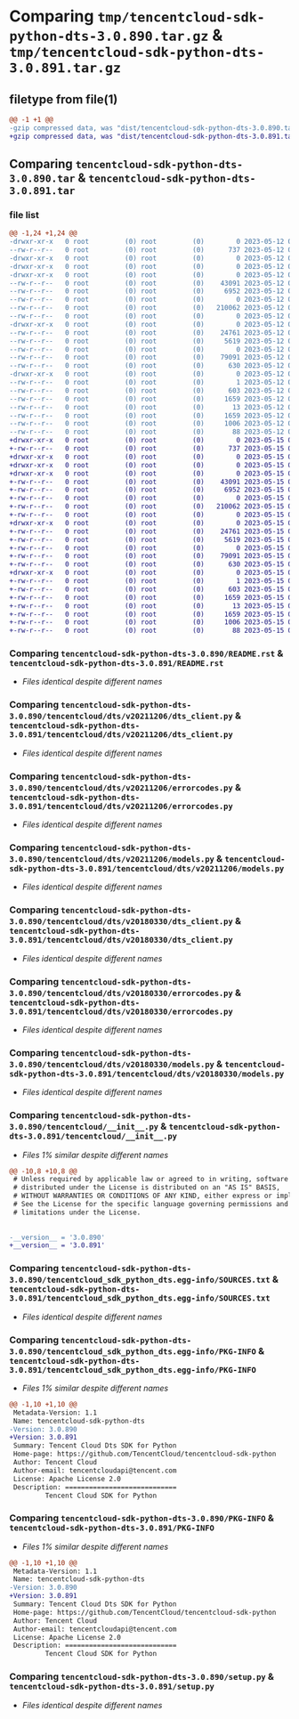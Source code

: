 # Comparing `tmp/tencentcloud-sdk-python-dts-3.0.890.tar.gz` & `tmp/tencentcloud-sdk-python-dts-3.0.891.tar.gz`

## filetype from file(1)

```diff
@@ -1 +1 @@
-gzip compressed data, was "dist/tencentcloud-sdk-python-dts-3.0.890.tar", last modified: Fri May 12 02:09:14 2023, max compression
+gzip compressed data, was "dist/tencentcloud-sdk-python-dts-3.0.891.tar", last modified: Mon May 15 03:23:44 2023, max compression
```

## Comparing `tencentcloud-sdk-python-dts-3.0.890.tar` & `tencentcloud-sdk-python-dts-3.0.891.tar`

### file list

```diff
@@ -1,24 +1,24 @@
-drwxr-xr-x   0 root         (0) root         (0)        0 2023-05-12 02:09:14.000000 tencentcloud-sdk-python-dts-3.0.890/
--rw-r--r--   0 root         (0) root         (0)      737 2023-05-12 02:09:14.000000 tencentcloud-sdk-python-dts-3.0.890/README.rst
-drwxr-xr-x   0 root         (0) root         (0)        0 2023-05-12 02:09:14.000000 tencentcloud-sdk-python-dts-3.0.890/tencentcloud/
-drwxr-xr-x   0 root         (0) root         (0)        0 2023-05-12 02:09:14.000000 tencentcloud-sdk-python-dts-3.0.890/tencentcloud/dts/
-drwxr-xr-x   0 root         (0) root         (0)        0 2023-05-12 02:09:14.000000 tencentcloud-sdk-python-dts-3.0.890/tencentcloud/dts/v20211206/
--rw-r--r--   0 root         (0) root         (0)    43091 2023-05-12 02:09:14.000000 tencentcloud-sdk-python-dts-3.0.890/tencentcloud/dts/v20211206/dts_client.py
--rw-r--r--   0 root         (0) root         (0)     6952 2023-05-12 02:09:14.000000 tencentcloud-sdk-python-dts-3.0.890/tencentcloud/dts/v20211206/errorcodes.py
--rw-r--r--   0 root         (0) root         (0)        0 2023-05-12 02:09:14.000000 tencentcloud-sdk-python-dts-3.0.890/tencentcloud/dts/v20211206/__init__.py
--rw-r--r--   0 root         (0) root         (0)   210062 2023-05-12 02:09:14.000000 tencentcloud-sdk-python-dts-3.0.890/tencentcloud/dts/v20211206/models.py
--rw-r--r--   0 root         (0) root         (0)        0 2023-05-12 02:09:14.000000 tencentcloud-sdk-python-dts-3.0.890/tencentcloud/dts/__init__.py
-drwxr-xr-x   0 root         (0) root         (0)        0 2023-05-12 02:09:14.000000 tencentcloud-sdk-python-dts-3.0.890/tencentcloud/dts/v20180330/
--rw-r--r--   0 root         (0) root         (0)    24761 2023-05-12 02:09:14.000000 tencentcloud-sdk-python-dts-3.0.890/tencentcloud/dts/v20180330/dts_client.py
--rw-r--r--   0 root         (0) root         (0)     5619 2023-05-12 02:09:14.000000 tencentcloud-sdk-python-dts-3.0.890/tencentcloud/dts/v20180330/errorcodes.py
--rw-r--r--   0 root         (0) root         (0)        0 2023-05-12 02:09:14.000000 tencentcloud-sdk-python-dts-3.0.890/tencentcloud/dts/v20180330/__init__.py
--rw-r--r--   0 root         (0) root         (0)    79091 2023-05-12 02:09:14.000000 tencentcloud-sdk-python-dts-3.0.890/tencentcloud/dts/v20180330/models.py
--rw-r--r--   0 root         (0) root         (0)      630 2023-05-12 02:09:14.000000 tencentcloud-sdk-python-dts-3.0.890/tencentcloud/__init__.py
-drwxr-xr-x   0 root         (0) root         (0)        0 2023-05-12 02:09:14.000000 tencentcloud-sdk-python-dts-3.0.890/tencentcloud_sdk_python_dts.egg-info/
--rw-r--r--   0 root         (0) root         (0)        1 2023-05-12 02:09:14.000000 tencentcloud-sdk-python-dts-3.0.890/tencentcloud_sdk_python_dts.egg-info/dependency_links.txt
--rw-r--r--   0 root         (0) root         (0)      603 2023-05-12 02:09:14.000000 tencentcloud-sdk-python-dts-3.0.890/tencentcloud_sdk_python_dts.egg-info/SOURCES.txt
--rw-r--r--   0 root         (0) root         (0)     1659 2023-05-12 02:09:14.000000 tencentcloud-sdk-python-dts-3.0.890/tencentcloud_sdk_python_dts.egg-info/PKG-INFO
--rw-r--r--   0 root         (0) root         (0)       13 2023-05-12 02:09:14.000000 tencentcloud-sdk-python-dts-3.0.890/tencentcloud_sdk_python_dts.egg-info/top_level.txt
--rw-r--r--   0 root         (0) root         (0)     1659 2023-05-12 02:09:14.000000 tencentcloud-sdk-python-dts-3.0.890/PKG-INFO
--rw-r--r--   0 root         (0) root         (0)     1006 2023-05-12 02:09:14.000000 tencentcloud-sdk-python-dts-3.0.890/setup.py
--rw-r--r--   0 root         (0) root         (0)       88 2023-05-12 02:09:14.000000 tencentcloud-sdk-python-dts-3.0.890/setup.cfg
+drwxr-xr-x   0 root         (0) root         (0)        0 2023-05-15 03:23:44.000000 tencentcloud-sdk-python-dts-3.0.891/
+-rw-r--r--   0 root         (0) root         (0)      737 2023-05-15 03:23:44.000000 tencentcloud-sdk-python-dts-3.0.891/README.rst
+drwxr-xr-x   0 root         (0) root         (0)        0 2023-05-15 03:23:44.000000 tencentcloud-sdk-python-dts-3.0.891/tencentcloud/
+drwxr-xr-x   0 root         (0) root         (0)        0 2023-05-15 03:23:44.000000 tencentcloud-sdk-python-dts-3.0.891/tencentcloud/dts/
+drwxr-xr-x   0 root         (0) root         (0)        0 2023-05-15 03:23:44.000000 tencentcloud-sdk-python-dts-3.0.891/tencentcloud/dts/v20211206/
+-rw-r--r--   0 root         (0) root         (0)    43091 2023-05-15 03:23:44.000000 tencentcloud-sdk-python-dts-3.0.891/tencentcloud/dts/v20211206/dts_client.py
+-rw-r--r--   0 root         (0) root         (0)     6952 2023-05-15 03:23:44.000000 tencentcloud-sdk-python-dts-3.0.891/tencentcloud/dts/v20211206/errorcodes.py
+-rw-r--r--   0 root         (0) root         (0)        0 2023-05-15 03:23:44.000000 tencentcloud-sdk-python-dts-3.0.891/tencentcloud/dts/v20211206/__init__.py
+-rw-r--r--   0 root         (0) root         (0)   210062 2023-05-15 03:23:44.000000 tencentcloud-sdk-python-dts-3.0.891/tencentcloud/dts/v20211206/models.py
+-rw-r--r--   0 root         (0) root         (0)        0 2023-05-15 03:23:44.000000 tencentcloud-sdk-python-dts-3.0.891/tencentcloud/dts/__init__.py
+drwxr-xr-x   0 root         (0) root         (0)        0 2023-05-15 03:23:44.000000 tencentcloud-sdk-python-dts-3.0.891/tencentcloud/dts/v20180330/
+-rw-r--r--   0 root         (0) root         (0)    24761 2023-05-15 03:23:44.000000 tencentcloud-sdk-python-dts-3.0.891/tencentcloud/dts/v20180330/dts_client.py
+-rw-r--r--   0 root         (0) root         (0)     5619 2023-05-15 03:23:44.000000 tencentcloud-sdk-python-dts-3.0.891/tencentcloud/dts/v20180330/errorcodes.py
+-rw-r--r--   0 root         (0) root         (0)        0 2023-05-15 03:23:44.000000 tencentcloud-sdk-python-dts-3.0.891/tencentcloud/dts/v20180330/__init__.py
+-rw-r--r--   0 root         (0) root         (0)    79091 2023-05-15 03:23:44.000000 tencentcloud-sdk-python-dts-3.0.891/tencentcloud/dts/v20180330/models.py
+-rw-r--r--   0 root         (0) root         (0)      630 2023-05-15 03:23:44.000000 tencentcloud-sdk-python-dts-3.0.891/tencentcloud/__init__.py
+drwxr-xr-x   0 root         (0) root         (0)        0 2023-05-15 03:23:44.000000 tencentcloud-sdk-python-dts-3.0.891/tencentcloud_sdk_python_dts.egg-info/
+-rw-r--r--   0 root         (0) root         (0)        1 2023-05-15 03:23:44.000000 tencentcloud-sdk-python-dts-3.0.891/tencentcloud_sdk_python_dts.egg-info/dependency_links.txt
+-rw-r--r--   0 root         (0) root         (0)      603 2023-05-15 03:23:44.000000 tencentcloud-sdk-python-dts-3.0.891/tencentcloud_sdk_python_dts.egg-info/SOURCES.txt
+-rw-r--r--   0 root         (0) root         (0)     1659 2023-05-15 03:23:44.000000 tencentcloud-sdk-python-dts-3.0.891/tencentcloud_sdk_python_dts.egg-info/PKG-INFO
+-rw-r--r--   0 root         (0) root         (0)       13 2023-05-15 03:23:44.000000 tencentcloud-sdk-python-dts-3.0.891/tencentcloud_sdk_python_dts.egg-info/top_level.txt
+-rw-r--r--   0 root         (0) root         (0)     1659 2023-05-15 03:23:44.000000 tencentcloud-sdk-python-dts-3.0.891/PKG-INFO
+-rw-r--r--   0 root         (0) root         (0)     1006 2023-05-15 03:23:44.000000 tencentcloud-sdk-python-dts-3.0.891/setup.py
+-rw-r--r--   0 root         (0) root         (0)       88 2023-05-15 03:23:44.000000 tencentcloud-sdk-python-dts-3.0.891/setup.cfg
```

### Comparing `tencentcloud-sdk-python-dts-3.0.890/README.rst` & `tencentcloud-sdk-python-dts-3.0.891/README.rst`

 * *Files identical despite different names*

### Comparing `tencentcloud-sdk-python-dts-3.0.890/tencentcloud/dts/v20211206/dts_client.py` & `tencentcloud-sdk-python-dts-3.0.891/tencentcloud/dts/v20211206/dts_client.py`

 * *Files identical despite different names*

### Comparing `tencentcloud-sdk-python-dts-3.0.890/tencentcloud/dts/v20211206/errorcodes.py` & `tencentcloud-sdk-python-dts-3.0.891/tencentcloud/dts/v20211206/errorcodes.py`

 * *Files identical despite different names*

### Comparing `tencentcloud-sdk-python-dts-3.0.890/tencentcloud/dts/v20211206/models.py` & `tencentcloud-sdk-python-dts-3.0.891/tencentcloud/dts/v20211206/models.py`

 * *Files identical despite different names*

### Comparing `tencentcloud-sdk-python-dts-3.0.890/tencentcloud/dts/v20180330/dts_client.py` & `tencentcloud-sdk-python-dts-3.0.891/tencentcloud/dts/v20180330/dts_client.py`

 * *Files identical despite different names*

### Comparing `tencentcloud-sdk-python-dts-3.0.890/tencentcloud/dts/v20180330/errorcodes.py` & `tencentcloud-sdk-python-dts-3.0.891/tencentcloud/dts/v20180330/errorcodes.py`

 * *Files identical despite different names*

### Comparing `tencentcloud-sdk-python-dts-3.0.890/tencentcloud/dts/v20180330/models.py` & `tencentcloud-sdk-python-dts-3.0.891/tencentcloud/dts/v20180330/models.py`

 * *Files identical despite different names*

### Comparing `tencentcloud-sdk-python-dts-3.0.890/tencentcloud/__init__.py` & `tencentcloud-sdk-python-dts-3.0.891/tencentcloud/__init__.py`

 * *Files 1% similar despite different names*

```diff
@@ -10,8 +10,8 @@
 # Unless required by applicable law or agreed to in writing, software
 # distributed under the License is distributed on an "AS IS" BASIS,
 # WITHOUT WARRANTIES OR CONDITIONS OF ANY KIND, either express or implied.
 # See the License for the specific language governing permissions and
 # limitations under the License.
 
 
-__version__ = '3.0.890'
+__version__ = '3.0.891'
```

### Comparing `tencentcloud-sdk-python-dts-3.0.890/tencentcloud_sdk_python_dts.egg-info/SOURCES.txt` & `tencentcloud-sdk-python-dts-3.0.891/tencentcloud_sdk_python_dts.egg-info/SOURCES.txt`

 * *Files identical despite different names*

### Comparing `tencentcloud-sdk-python-dts-3.0.890/tencentcloud_sdk_python_dts.egg-info/PKG-INFO` & `tencentcloud-sdk-python-dts-3.0.891/tencentcloud_sdk_python_dts.egg-info/PKG-INFO`

 * *Files 1% similar despite different names*

```diff
@@ -1,10 +1,10 @@
 Metadata-Version: 1.1
 Name: tencentcloud-sdk-python-dts
-Version: 3.0.890
+Version: 3.0.891
 Summary: Tencent Cloud Dts SDK for Python
 Home-page: https://github.com/TencentCloud/tencentcloud-sdk-python
 Author: Tencent Cloud
 Author-email: tencentcloudapi@tencent.com
 License: Apache License 2.0
 Description: ============================
         Tencent Cloud SDK for Python
```

### Comparing `tencentcloud-sdk-python-dts-3.0.890/PKG-INFO` & `tencentcloud-sdk-python-dts-3.0.891/PKG-INFO`

 * *Files 1% similar despite different names*

```diff
@@ -1,10 +1,10 @@
 Metadata-Version: 1.1
 Name: tencentcloud-sdk-python-dts
-Version: 3.0.890
+Version: 3.0.891
 Summary: Tencent Cloud Dts SDK for Python
 Home-page: https://github.com/TencentCloud/tencentcloud-sdk-python
 Author: Tencent Cloud
 Author-email: tencentcloudapi@tencent.com
 License: Apache License 2.0
 Description: ============================
         Tencent Cloud SDK for Python
```

### Comparing `tencentcloud-sdk-python-dts-3.0.890/setup.py` & `tencentcloud-sdk-python-dts-3.0.891/setup.py`

 * *Files identical despite different names*

